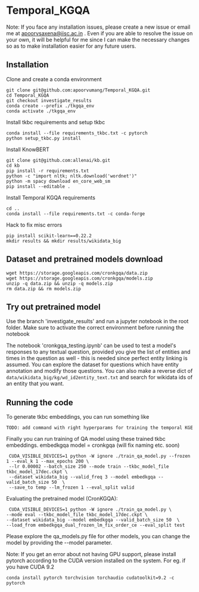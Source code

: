 # Temporal_KGQA
Note: If you face any installation issues, please create a new issue or email me at apoorvsaxena@iisc.ac.in . Even if you are able to resolve the issue on your own, it will be helpful for me since I can make the necessary changes so as to make installation easier for any future users.

## Installation

Clone and create a conda environment
``` 
git clone git@github.com:apoorvumang/Temporal_KGQA.git
cd Temporal_KGQA
git checkout investigate_results
conda create --prefix ./tkgqa_env 
conda activate ./tkgqa_env
```
Install tkbc requirements and setup tkbc
```
conda install --file requirements_tkbc.txt -c pytorch
python setup_tkbc.py install
```
Install KnowBERT
```
git clone git@github.com:allenai/kb.git
cd kb
pip install -r requirements.txt
python -c "import nltk; nltk.download('wordnet')"
python -m spacy download en_core_web_sm
pip install --editable .
```

Install Temporal KGQA requirements
```
cd ..
conda install --file requirements.txt -c conda-forge
```

Hack to fix misc errors
```
pip install scikit-learn==0.22.2
mkdir results && mkdir results/wikidata_big
```

## Dataset and pretrained models download
```
wget https://storage.googleapis.com/cronkgqa/data.zip 
wget https://storage.googleapis.com/cronkgqa/models.zip
unzip -q data.zip && unzip -q models.zip
rm data.zip && rm models.zip
```

## Try out pretrained model

Use the branch 'investigate_results' and run a jupyter notebook in the root folder. Make sure to activate the correct environment before running the notebook

The notebook 'cronkgqa_testing.ipynb' can be used to test a model's responses to any textual question, provided you give the list of entities and times in the question as well - this is needed since perfect entity linking is assumed. You can explore the dataset for questions which have entity annotation and modify those questions. You can also make a reverse dict of ``data/wikidata_big/kg/wd_id2entity_text.txt`` and search for wikidata ids of an entity that you want.


## Running the code

To generate tkbc embeddings, you can run something like

```
TODO: add command with right hyperparams for training the temporal KGE
```

Finally you can run training of QA model using these trained tkbc embeddings. embedkgqa model = cronkgqa (will fix naming etc. soon)
```
 CUDA_VISIBLE_DEVICES=1 python -W ignore ./train_qa_model.py --frozen 1 --eval_k 1 --max_epochs 200 \
 --lr 0.00002 --batch_size 250 --mode train --tkbc_model_file tkbc_model_17dec.ckpt \
 --dataset wikidata_big --valid_freq 3 --model embedkgqa --valid_batch_size 50  \
 --save_to temp --lm_frozen 1 --eval_split valid
 ```
 
 Evaluating the pretrained model (CronKGQA):
 ```
  CUDA_VISIBLE_DEVICES=1 python -W ignore ./train_qa_model.py \
 --mode eval --tkbc_model_file tkbc_model_17dec.ckpt \
 --dataset wikidata_big --model embedkgqa --valid_batch_size 50  \
 --load_from embedkgqa_dual_frozen_lm_fix_order_ce --eval_split test
 ```

Please explore the qa_models.py file for other models, you can change the model by providing the --model parameter.

Note: If you get an error about not having GPU support, please install pytorch according to the CUDA version installed on the system. For eg. if you have CUDA 9.2
```
conda install pytorch torchvision torchaudio cudatoolkit=9.2 -c pytorch
```

